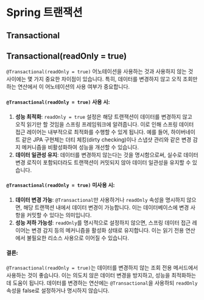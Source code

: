 # Spring 트랜잭션



## Transactional





## Transactional(readOnly = true)



`@Transactional(readOnly = true)` 어노테이션을 사용하는 것과 사용하지 않는 것 사이에는 몇 가지 중요한 차이점이 있습니다. 특히, 데이터를 변경하지 않고 오직 조회만 하는 연산에서 이 어노테이션의 사용 여부가 중요합니다.

#### `@Transactional(readOnly = true)` 사용 시:

1. **성능 최적화**: `readOnly = true` 설정은 해당 트랜잭션이 데이터를 변경하지 않고 오직 읽기만 할 것임을 스프링 프레임워크에 알려줍니다. 이로 인해 스프링 데이터 접근 레이어는 내부적으로 최적화를 수행할 수 있게 됩니다. 예를 들어, 하이버네이트 같은 JPA 구현체는 더티 체킹(dirty checking)이나 스냅샷 관리와 같은 변경 감지 메커니즘을 비활성화하여 성능을 개선할 수 있습니다.
2. **데이터 일관성 유지**: 데이터를 변경하지 않는다는 것을 명시함으로써, 실수로 데이터 변경 로직이 포함되더라도 트랜잭션이 커밋되지 않아 데이터 일관성을 유지할 수 있습니다.

#### `@Transactional(readOnly = true)` 미사용 시:

1. **데이터 변경 가능**: `@Transactional`만 사용하거나 `readOnly` 속성을 명시하지 않으면, 해당 트랜잭션 내에서 데이터 변경이 가능합니다. 이는 데이터베이스에 변경 사항을 커밋할 수 있다는 의미입니다.
2. **성능 저하 가능성**: `readOnly`를 명시적으로 설정하지 않으면, 스프링 데이터 접근 레이어는 변경 감지 등의 메커니즘을 활성화 상태로 유지합니다. 이는 읽기 전용 연산에서 불필요한 리소스 사용으로 이어질 수 있습니다.

#### 결론:

`@Transactional(readOnly = true)`는 데이터를 변경하지 않는 조회 전용 메서드에서 사용하는 것이 좋습니다. 이는 의도치 않은 데이터 변경을 방지하고, 성능을 최적화하는 데 도움이 됩니다. 데이터를 변경하는 연산에는 `@Transactional`을 사용하되 `readOnly` 속성을 false로 설정하거나 명시하지 않습니다.
